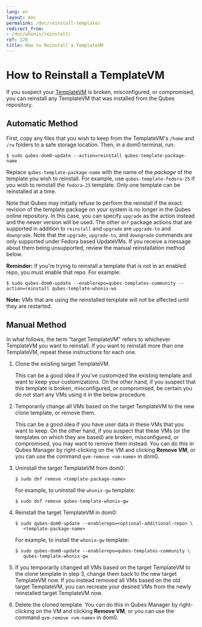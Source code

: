 ```yaml
---
lang: en
layout: doc
permalink: /doc/reinstall-template/
redirect_from:
- /doc/whonix/reinstall/
ref: 128
title: How to Reinstall a TemplateVM
---
```


How to Reinstall a TemplateVM
=============================

If you suspect your [TemplateVM] is broken, misconfigured, or compromised, you can reinstall any TemplateVM that was installed from the Qubes repository.

Automatic Method
----------------

First, copy any files that you wish to keep from the TemplateVM's `/home` and `/rw` folders to a safe storage location.
Then, in a dom0 terminal, run:

```
$ sudo qubes-dom0-update --action=reinstall qubes-template-package-name
```

Replace `qubes-template-package-name` with the name of the *package* of the template you wish to reinstall.
For example, use `qubes-template-fedora-25` if you wish to reinstall the `fedora-25` template.
Only one template can be reinstalled at a time.

Note that Qubes may initially refuse to perform the reinstall if the exact revision of the template package on your system is no longer in the Qubes online repository.
In this case, you can specify `upgrade` as the action instead and the newer version will be used. 
The other `dnf` package actions that are supported in addition to `reinstall` and `upgrade` are `upgrade-to` and `downgrade`.
Note that the `upgrade`, `upgrade-to`, and `downgrade` commands are only supported under Fedora based UpdateVMs.
If you receive a message about them being unsupported, review the manual reinstallation method below.

**Reminder:** If you're trying to reinstall a template that is not in an enabled repo, you must enable that repo.
For example:

```
$ sudo qubes-dom0-update --enablerepo=qubes-templates-community --action=reinstall qubes-template-whonix-ws
```

**Note:** VMs that are using the reinstalled template will not be affected until they are restarted.

Manual Method
-------------

In what follows, the term "target TemplateVM" refers to whichever TemplateVM you want to reinstall.
If you want to reinstall more than one TemplateVM, repeat these instructions for each one.

1. Clone the existing target TemplateVM.

   This can be a good idea if you've customized the existing template and want to keep your customizations.
   On the other hand, if you suspect that this template is broken, misconfigured, or compromised, be certain you do not start any VMs using it in the below procedure.

2. Temporarily change all VMs based on the target TemplateVM to the new clone template, or remove them.

   This can be a good idea if you have user data in these VMs that you want to keep.
   On the other hand, if you suspect that these VMs (or the templates on which they are based) are broken, misconfigured, or compromised, you may want to remove them instead. 
   You can do this in Qubes Manager by right-clicking on the VM and clicking **Remove VM**, or you can use the command `qvm-remove <vm-name>` in dom0.

3. Uninstall the target TemplateVM from dom0:

    ```
    $ sudo dnf remove <template-package-name>
    ```

   For example, to uninstall the `whonix-gw` template:

    ```
    $ sudo dnf remove qubes-template-whonix-gw
    ```

4. Reinstall the target TemplateVM in dom0:

    ```shell_session
    $ sudo qubes-dom0-update --enablerepo=<optional-additional-repo> \
       <template-package-name>
    ```

   For example, to install the `whonix-gw` template:

    ```shell_session
    $ sudo qubes-dom0-update --enablerepo=qubes-templates-community \
       qubes-template-whonix-gw
    ```

5. If you temporarily changed all VMs based on the target TemplateVM to the clone template in step 3, change them back to the new target TemplateVM now.
   If you instead removed all VMs based on the old target TemplateVM, you can recreate your desired VMs from the newly reinstalled target TemplateVM now.
   
6. Delete the cloned template.
   You can do this in Qubes Manager by right-clicking on the VM and clicking **Remove VM**, or you can use the
   command `qvm-remove <vm-name>` in dom0.

[TemplateVM]: /doc/templates/
